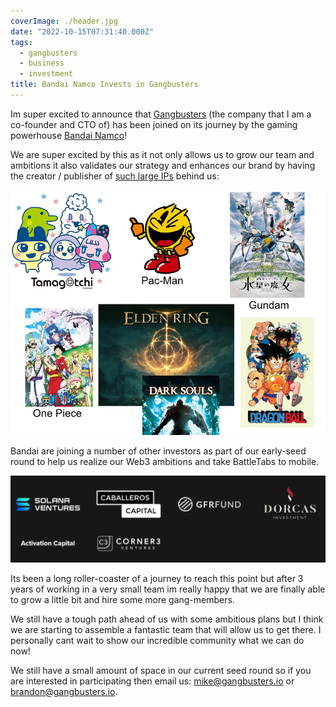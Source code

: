 ```yaml
---
coverImage: ./header.jpg
date: "2022-10-15T07:31:40.000Z"
tags:
  - gangbusters
  - business
  - investment
title: Bandai Namco Invests in Gangbusters
---
```


Im super excited to announce that [Gangbusters](https://www.gangbusters.io/) (the company that I am a co-founder and CTO of) has been joined on its journey by the gaming powerhouse [Bandai Namco](https://021fund.bn-ent.net/en/news/)!

We are super excited by this as it not only allows us to grow our team and ambitions it also validates our strategy and enhances our brand by having the creator / publisher of [such large IPs](https://en.wikipedia.org/wiki/List_of_Bandai_Namco_video_game_franchises) behind us:

[![](./bandi-ips.jpg)](./bandi-ips.jpg)

Bandai are joining a number of other investors as part of our early-seed round to help us realize our Web3 ambitions and take BattleTabs to mobile.

[![](./other-investors.png)](./other-investors.png)

Its been a long roller-coaster of a journey to reach this point but after 3 years of working in a very small team im really happy that we are finally able to grow a little bit and hire some more gang-members.

We still have a tough path ahead of us with some ambitious plans but I think we are starting to assemble a fantastic team that will allow us to get there. I personally cant wait to show our incredible community what we can do now!

We still have a small amount of space in our current seed round so if you are interested in participating then email us: mike@gangbusters.io or brandon@gangbusters.io.
